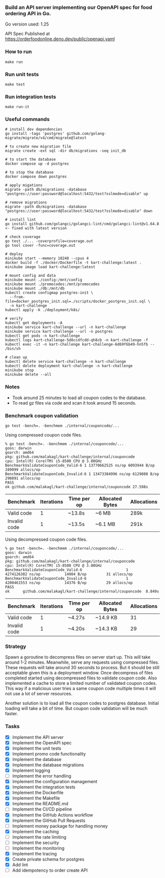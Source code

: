 
### Build an API server implementing our OpenAPI spec for food ordering API in Go.

Go version used: 1.25

API Spec Published at https://orderfoodonline.deno.dev/public/openapi.yaml

### How to run

```
make run
```

### Run unit tests

```
make test
```

### Run integration tests

```
make run-it
```

### Useful commands

```
# install dev dependencies
go install -tags 'postgres' github.com/golang-migrate/migrate/v4/cmd/migrate@latest

# to create new migration file
migrate create -ext sql -dir db/migrations -seq init_db

# to start the database
docker compose up -d postgres

# to stop the database
docker compose down postgres 

# apply migations
migrate -path db/migrations -database "postgres://user:password@localhost:5432/test?sslmode=disable" up

# remove migrations
migrate -path db/migrations -database "postgres://user:password@localhost:5432/test?sslmode=disable" down

# install lint
go install github.com/golangci/golangci-lint/cmd/golangci-lint@v1.64.8 <- fixed with latest version

# check coverage
go test ./... -coverprofile=coverage.out
go tool cover -func=coverage.out

# deploy
minikube start --memory 10240 --cpus 4
docker build -f ./docker/Dockerfile -t kart-challenge:latest .
minikube image load kart-challenge:latest

# mount config and data
minikube mount ./config:/mnt/config
minikube mount ./promocodes:/mnt/promocodes
minikube mount ./db:/mnt/db
kubectl create configmap postgres-init \
  --from-file=docker_postgres_init.sql=./scripts/docker_postgres_init.sql \
  -n kart-challenge
kubectl apply -k ./deployment/k8s/

# verify
kubectl get deployments -A
minikube service kart-challenge --url -n kart-challenge
minikube service kart-challenge --url -n postgres
kubectl get pods -n kart-challenge
kubectl logs kart-challenge-5d8ccdfcdd-qh8cb -n kart-challenge -f
kubectl exec -it -n kart-challenge kart-challenge-6d69f6b49-hn5fb -- /bin/sh

# clean up
kubectl delete service kart-challenge -n kart-challenge
kubectl delete deployment kart-challenge -n kart-challenge
minikube stop
minikube delete --all
```

### Notes
- Took around 25 minutes to load all coupon codes to the database.
- To read gz files via code and scan it took around 15 seconds.

### Benchmark coupon validation

```
go test -bench=. -benchmem ./internal/couponcode/...
```
Using compressed coupon code files.

```
% go test -bench=. -benchmem ./internal/couponcode/...
goos: darwin
goarch: amd64
pkg: github.com/malakagl/kart-challenge/internal/couponcode
cpu: Intel(R) Core(TM) i5-8500 CPU @ 3.00GHz
BenchmarkValidateCouponCode_Valid-6 1 13770662525 ns/op 6093944 B/op 289099 allocs/op
BenchmarkValidateCouponCode_Invalid-6 1 13473384996 ns/op 6129808 B/op 290891 allocs/op
PASS
ok github.com/malakagl/kart-challenge/internal/couponcode 27.598s
```

| Benchmark    | Iterations | Time per op | Allocated Bytes | Allocations |
| ------------ | ---------- | ----------- | --------------- | ----------- |
| Valid code   | 1          | ~13.8s     | ~6 MB          | 289k        |
| Invalid code | 1          | ~13.5s     | ~6.1 MB        | 291k        |

Using decompressed coupon code files.

```
% go test -bench=. -benchmem ./internal/couponcode/...
goos: darwin
goarch: amd64
pkg: github.com/malakagl/kart-challenge/internal/couponcode
cpu: Intel(R) Core(TM) i5-8500 CPU @ 3.00GHz
BenchmarkValidateCouponCode_Valid-6                    1        4274126382 ns/op           14904 B/op         31 allocs/op
BenchmarkValidateCouponCode_Invalid-6                  1        4200461553 ns/op           14376 B/op         29 allocs/op
PASS
ok      github.com/malakagl/kart-challenge/internal/couponcode  8.849s
```
| Benchmark    | Iterations | Time per op | Allocated Bytes | Allocations |
| ------------ | ---------- |-------------|-----------------| ----------- |
| Valid code   | 1          | ~4.27s      | ~14.9 KB        | 31          |
| Invalid code | 1          | ~4.20s      | ~14.3 KB        | 29          |

### Strategy

Spawn a goroutine to decompress files on server start up.
This will take around 1-2 minutes.
Meanwhile, serve any requests using compressed files.
These requests will take around 30 seconds to process. 
But it should be still acceptable given this is a deployment window.
Once decompress of files completed started using decompressed files to validate coupon code.
Also implemented a cache to store a limited number of validated coupon codes.
This way if a malicious user tries a same coupon code multiple times it will not use a lot of server resources.

Another solution is to load all the coupon codes to postgres database.
Initial loading will take a bit of time. But coupon code validation will be much faster.

### Tasks
- [x] Implement the API server
- [x] Implement the OpenAPI spec
- [x] Implement the unit tests
- [x] Implement promo code functionality
- [x] Implement the database
- [x] Implement the database migrations
- [x] Implement logging
- [ ] Implement the error handling
- [x] Implement the configuration management
- [x] Implement the integration tests
- [x] Implement the Dockerfile
- [x] Implement the Makefile
- [x] Implement the README.md
- [ ] Implement the CI/CD pipeline
- [x] Implement the GitHub Actions workflow
- [x] Implement the GitHub Pull Requests
- [ ] Implement money package for handling money
- [x] Implement the caching
- [ ] Implement the rate limiting
- [ ] Implement the security
- [ ] Implement the monitoring
- [x] Implement the tracing
- [x] Create private schema for postgres
- [x] Add lint
- [ ] Add idempotency to order create API